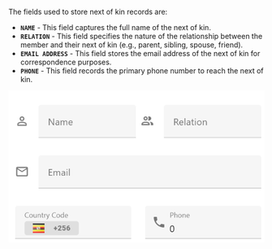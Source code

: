  The fields used to store next of kin records are:  
- **`NAME`** - This field captures the full name of the next of kin.  
- **`RELATION`** - This field specifies the nature of the relationship between the member and their next of kin (e.g., parent, sibling, spouse, friend).
- **`EMAIL ADDRESS`** - This field stores the email address of the next of kin for correspondence purposes.    
- **`PHONE`** - This field records the primary phone number to reach the next of kin.  
  
![Next of Kin Fields](static/images/1.3_Next_Kin_Fields.png ":size=400")
  